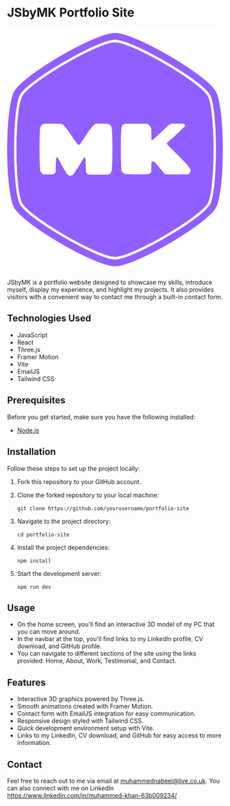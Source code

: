 # JSbyMK Portfolio Site

![JSbyMK Logo](src/assets/mks-logo4.png)

JSbyMK is a portfolio website designed to showcase my skills, introduce myself, display my experience, and highlight my projects. It also provides visitors with a convenient way to contact me through a built-in contact form.

## Technologies Used

- JavaScript
- React
- Three.js
- Framer Motion
- Vite
- EmailJS
- Tailwind CSS

## Prerequisites

Before you get started, make sure you have the following installed:

- [Node.js](https://nodejs.org/)

## Installation

Follow these steps to set up the project locally:

1. Fork this repository to your GitHub account.

2. Clone the forked repository to your local machine:

   ```
   git clone https://github.com/yourusername/portfolio-site
   ```

3. Navigate to the project directory:
   ```
   cd portfolio-site
   ```
4. Install the project dependencies:

   ```
   npm install
   ```

5. Start the development server:
   ```
   npm run dev
   ```

## Usage

- On the home screen, you'll find an interactive 3D model of my PC that you can move around.
- In the navbar at the top, you'll find links to my LinkedIn profile, CV download, and GitHub profile.
- You can navigate to different sections of the site using the links provided: Home, About, Work, Testimonial, and Contact.

## Features

- Interactive 3D graphics powered by Three.js.
- Smooth animations created with Framer Motion.
- Contact form with EmailJS integration for easy communication.
- Responsive design styled with Tailwind CSS.
- Quick development environment setup with Vite.
- Links to my LinkedIn, CV download, and GitHub for easy access to more information.

## Contact

Feel free to reach out to me via email at muhammednabeel@live.co.uk. You can also connect with me on LinkedIn https://www.linkedin.com/in/muhammed-khan-63b009234/
